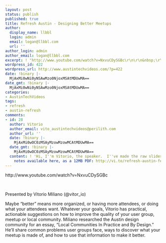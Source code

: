 ```yaml
---
layout: post
status: publish
published: true
title: Refresh Austin - Designing Better Meetups
author:
  display_name: llbbl
  login: admin
  email: logan@llbbl.com
  url: ''
author_login: admin
author_email: logan@llbbl.com
excerpt: ! "http://www.youtube.com/watch?v=NxvuCDySGBc\r\n\r\n&nbsp;\r\n\r\n"
wordpress_id: 422
wordpress_url: http://www.austintechvideos.com/?p=422
date: !binary |-
  MjAxMi0wNi0yNSAwMzo0NjoxMSAtMDUwMA==
date_gmt: !binary |-
  MjAxMi0wNi0yNSAwMzo0NjoxMSAtMDUwMA==
categories:
- AustinTechVideos
tags:
- refresh
- austin-refresh
comments:
- id: 28
  author: Vitorio
  author_email: vito_austintechvideos@perilith.com
  author_url: ''
  date: !binary |-
    MjAxMi0wOC0zMSAyMzowMzowMCAtMDUwMA==
  date_gmt: !binary |-
    MjAxMi0wOC0zMSAyMzowMzowMCAtMDUwMA==
  content: ! 'Hi, I''m Vitorio, the speaker.  I''ve made the raw slides and presenters
    notes available here, as a 12MB PDF: http://vi.to/refresh-austin-february-2012-talk'
---
```

<p>http://www.youtube.com/watch?v=NxvuCDySGBc</p>
<p>&nbsp;</p>
<p><a id="more"></a><a id="more-422"></a></p>
<p>Presented by Vitorio Miliano (@vitor_io)</p>
<p>Maybe “better” means more organized, or having more attendees, or doing what your attendees want. Whatever your goals, Vitorio has practical, actionable suggestions on how to improve the quality of your user group, meetup or local community. Miliano researched the Austin design community for an essay, “Local Communities In Practice and By Design.” He’ll share common problems user groups face, ways to discover what your meetup is made of, and how to use that information to make it better.</p>
<p>&nbsp;</p>
<p>&nbsp;</p>
